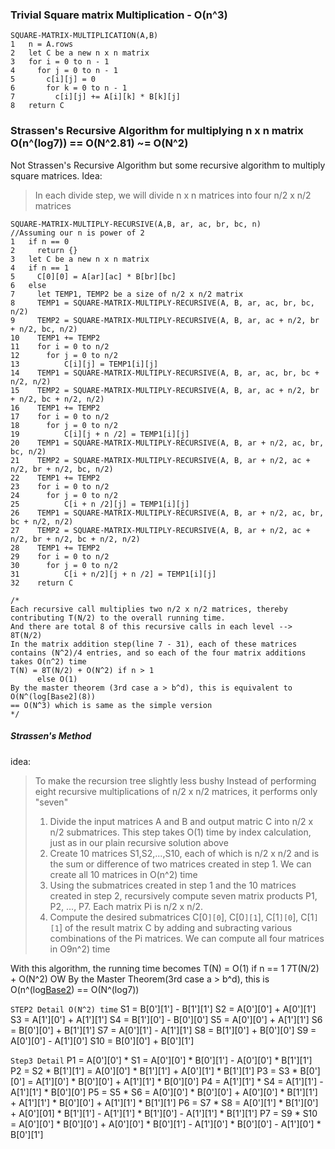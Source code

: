 ### Trivial Square matrix Multiplication - O(n^3) ###
```
SQUARE-MATRIX-MULTIPLICATION(A,B)
1   n = A.rows
2   let C be a new n x n matrix
3   for i = 0 to n - 1
4     for j = 0 to n - 1
5       c[i][j] = 0
6       for k = 0 to n - 1
7         c[i][j] += A[i][k] * B[k][j]
8   return C

```

### Strassen's Recursive Algorithm for multiplying n x n matrix O(n^(log7)) == O(N^2.81) ~= O(N^2) ###
Not Strassen's Recursive Algorithm but some recursive algorithm to multiply square matrices.
Idea:
> In each divide step, we will divide n x n matrices into four n/2 x n/2 matrices

```
SQUARE-MATRIX-MULTIPLY-RECURSIVE(A,B, ar, ac, br, bc, n)
//Assuming our n is power of 2
1   if n == 0
2     return {}
3   let C be a new n x n matrix
4   if n == 1
5     C[0][0] = A[ar][ac] * B[br][bc]
6   else
7     let TEMP1, TEMP2 be a size of n/2 x n/2 matrix
8     TEMP1 = SQUARE-MATRIX-MULTIPLY-RECURSIVE(A, B, ar, ac, br, bc, n/2)
9     TEMP2 = SQUARE-MATRIX-MULTIPLY-RECURSIVE(A, B, ar, ac + n/2, br + n/2, bc, n/2)
10    TEMP1 += TEMP2
11    for i = 0 to n/2
12      for j = 0 to n/2
13          C[i][j] = TEMP1[i][j]
14    TEMP1 = SQUARE-MATRIX-MULTIPLY-RECURSIVE(A, B, ar, ac, br, bc + n/2, n/2)
15    TEMP2 = SQUARE-MATRIX-MULTIPLY-RECURSIVE(A, B, ar, ac + n/2, br + n/2, bc + n/2, n/2)
16    TEMP1 += TEMP2
17    for i = 0 to n/2
18      for j = 0 to n/2
19          C[i][j + n /2] = TEMP1[i][j]
20    TEMP1 = SQUARE-MATRIX-MULTIPLY-RECURSIVE(A, B, ar + n/2, ac, br, bc, n/2)
21    TEMP2 = SQUARE-MATRIX-MULTIPLY-RECURSIVE(A, B, ar + n/2, ac + n/2, br + n/2, bc, n/2)
22    TEMP1 += TEMP2
23    for i = 0 to n/2
24      for j = 0 to n/2
25          C[i + n /2][j] = TEMP1[i][j]
26    TEMP1 = SQUARE-MATRIX-MULTIPLY-RECURSIVE(A, B, ar + n/2, ac, br, bc + n/2, n/2)
27    TEMP2 = SQUARE-MATRIX-MULTIPLY-RECURSIVE(A, B, ar + n/2, ac + n/2, br + n/2, bc + n/2, n/2)
28    TEMP1 += TEMP2
29    for i = 0 to n/2
30      for j = 0 to n/2
31          C[i + n/2][j + n /2] = TEMP1[i][j]
32    return C

/*
Each recursive call multiplies two n/2 x n/2 matrices, thereby contributing T(N/2) to the overall running time.
And there are total 8 of this recursive calls in each level --> 8T(N/2)
In the matrix addition step(line 7 - 31), each of these matrices contains (N^2)/4 entries, and so each of the four matrix additions takes O(n^2) time
T(N) = 8T(N/2) + O(N^2) if n > 1
      else O(1)
By the master theorem (3rd case a > b^d), this is equivalent to O(N^(log[Base2](8))
== O(N^3) which is same as the simple version
*/
```

##### Strassen's Method #####
idea:
> To make the recursion tree slightly less bushy
> Instead of performing eight recursive multiplications of n/2 x n/2 matrices, it performs only "seven"
> 1. Divide the input matrices A and B and output matric C into n/2 x n/2 submatrices. This step takes O(1) time by index calculation, just as in our plain recursive solution above
> 2. Create 10 matrices S1,S2,...,S10, each of which is n/2 x n/2 and is the sum or difference of two matrices created in step 1. We can create all 10 matrices in O(n^2) time
> 3. Using the submatrices created in step 1 and the 10 matrices created in step 2, recursively compute seven matrix products P1, P2, ..., P7. Each matrix Pi is n/2 x n/2.
> 4. Compute the desired submatrices C[0`][0`], C[0`][1`], C[1`][0`], C[1`][1`] of the result matrix C by adding and subracting various combinations of the Pi matrices. We can compute all four matrices in O9n^2) time

With this algorithm, the running time becomes
T(N) = O(1) if n == 1
       7T(N/2) + O(N^2) OW
By the Master Theorem(3rd case a > b^d), this is O(n^(log[Base2](7)) == O(N^(log7))

`STEP2 Detail O(N^2) time`
S1 = B[0'][1'] - B[1'][1']
S2 = A[0'][0'] + A[0'][1']
S3 = A[1'][0'] + A[1'][1']
S4 = B[1'][0'] - B[0'][0']
S5 = A[0'][0'] + A[1'][1']
S6 = B[0'][0'] + B[1'][1']
S7 = A[0'][1'] - A[1'][1']
S8 = B[1'][0'] + B[0'][0']
S9 = A[0'][0'] - A[1'][0']
S10 = B[0'][0'] + B[0'][1']

`Step3 Detail`
P1 = A[0'][0'] * S1 = A[0'][0'] * B[0'][1'] - A[0'][0'] * B[1'][1']
P2 = S2 * B[1'][1'] = A[0'][0'] * B[1'][1'] + A[0'][1'] * B[1'][1']
P3 = S3 * B[0'][0'] = A[1'][0'] * B[0'][0'] + A[1'][1'] * B[0'][0']
P4 = A[1'][1'] * S4 = A[1'][1'] - A[1'][1'] * B[0'][0']
P5 = S5 * S6 = A[0'][0'] * B[0'][0'] + A[0'][0'] * B[1'][1'] + A[1'][1'] * B[0'][0'] + A[1'][1'] * B[1'][1']
P6 = S7 * S8 = A[0'][1'] * B[1'][0'] + A[0'][01] * B[1'][1'] - A[1'][1'] * B[1'][0'] - A[1'][1'] * B[1'][1']
P7 = S9 * S10 = A[0'][0'] * B[0'][0'] + A[0'][0'] * B[0'][1'] - A[1'][0'] * B[0'][0'] - A[1'][0'] * B[0'][1']

